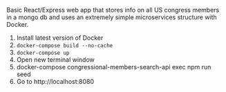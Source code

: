 Basic React/Express web app that stores info on all US congress members in a mongo db and uses an extremely simple microservices structure with Docker.

1) Install latest version of Docker
2) ```docker-compose build --no-cache```
3) ```docker-compose up```
4) Open new terminal window
5) docker-compose congressional-members-search-api exec npm run seed
4) Go to http://localhost:8080